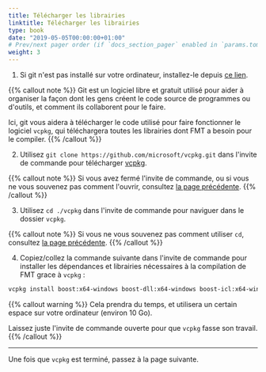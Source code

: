 ```yaml
---
title: Télécharger les librairies
linktitle: Télécharger les librairies
type: book
date: "2019-05-05T00:00:00+01:00"
# Prev/next pager order (if `docs_section_pager` enabled in `params.toml`)
weight: 3
---
```


1. Si git n'est pas installé sur votre ordinateur, installez-le depuis [ce lien](https://git-scm.com/).

{{% callout note %}}
Git est un logiciel libre et gratuit utilisé pour aider à organiser la façon dont les gens créent le code source de programmes ou d'outils, et comment ils collaborent pour le faire.

Ici, git vous aidera à télécharger le code utilisé pour faire fonctionner le logiciel `vcpkg`, qui téléchargera toutes les librairies dont FMT a besoin pour le compiler.
{{% /callout %}}

2. Utilisez `git clone https://github.com/microsoft/vcpkg.git` dans l'invite de commande pour télécharger [vcpkg](https://github.com/microsoft/vcpkg). 

{{% callout note %}}
Si vous avez fermé l'invite de commande, ou si vous ne vous souvenez pas comment l'ouvrir, consultez [la page précédente](/docs/download_install/prerequisits).
{{% /callout %}}

3. Utilisez `cd ./vcpkg` dans l'invite de commande pour naviguer dans le dossier `vcpkg`.

{{% callout note %}}
Si vous ne vous souvenez pas comment utiliser `cd`, consultez [la page précédente](/docs/download_install/prerequisits).
{{% /callout %}}

4. Copiez/collez la commande suivante dans l'invite de commande pour installer les dépendances et librairies nécessaires à la compilation de FMT grace à `vcpkg` : 

``` bash
vcpkg install boost:x64-windows boost-dll:x64-windows boost-icl:x64-windows boost-python:x64-windows gdal:x64-windows geos:x64-windows pthreads:x64-windows clp:x64-windows
```

{{% callout warning %}}
Cela prendra du temps, et utilisera un certain espace sur votre ordinateur (environ 10 Go).

Laissez juste l'invite de commande ouverte pour que `vcpkg` fasse son travail.
{{% /callout %}}

* * *

Une fois que `vcpkg` est terminé, passez à la page suivante.